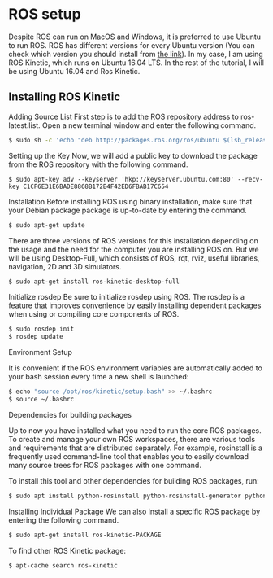 # ROS setup

Despite ROS can run on MacOS and Windows, it is preferred to use Ubuntu to run ROS. ROS has different versions for every Ubuntu version (You can check which version you should install from [the link](http://wiki.ros.org/Distributions)). In my case, I am using ROS Kinetic, which runs on Ubuntu 16.04 LTS. In the rest of the tutorial, I will be using Ubuntu 16.04 and Ros Kinetic.


## Installing ROS Kinetic

Adding Source List
First step is to add the ROS repository address to ros-latest.list. Open a new terminal window and enter the following command.
```sh
$ sudo sh -c 'echo "deb http://packages.ros.org/ros/ubuntu $(lsb_release -sc) main" > /etc/apt/sources.list.d/ros-latest.list'
```

Setting up the Key
Now, we will add a public key to download the package from the ROS repository with the following command.
```
$ sudo apt-key adv --keyserver 'hkp://keyserver.ubuntu.com:80' --recv-key C1CF6E31E6BADE8868B172B4F42ED6FBAB17C654
```
Installation
Before installing ROS using binary installation, make sure that your Debian package package is up-to-date by entering the command.
```sh
$ sudo apt-get update
```
There are three versions of ROS versions for this installation depending on the usage and the need for the computer you are installing ROS on. But we will be using Desktop-Full, which consists of ROS, rqt, rviz, useful libraries, navigation, 2D and 3D simulators.
 
```sh
$ sudo apt-get install ros-kinetic-desktop-full
```


Initialize rosdep
Be sure to initialize rosdep using ROS. The rosdep is a feature that improves convenience by easily installing dependent packages  when using or compiling core components of ROS.

```sh
$ sudo rosdep init
$ rosdep update
```

Environment Setup

It is convenient if the ROS environment variables are automatically added to your bash session every time a new shell is launched:

```sh
$ echo "source /opt/ros/kinetic/setup.bash" >> ~/.bashrc
$ source ~/.bashrc
```

Dependencies for building packages

Up to now you have installed what you need to run the core ROS packages. To create and manage your own ROS workspaces, there are various tools and requirements that are distributed separately. For example, rosinstall is a frequently used command-line tool that enables you to easily download many source trees for ROS packages with one command.

To install this tool and other dependencies for building ROS packages, run:
```sh
$ sudo apt install python-rosinstall python-rosinstall-generator python-wstool build-essential
```

Installing Individual Package
We can also install a specific ROS package by entering the following command.
```sh
$ sudo apt-get install ros-kinetic-PACKAGE
```

To find other ROS Kinetic package:
```sh
$ apt-cache search ros-kinetic
```
